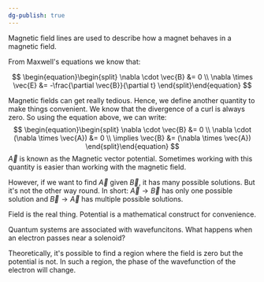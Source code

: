 ```yaml
---
dg-publish: true
---
```

Magnetic field lines are used to describe how a magnet behaves in a magnetic field.

From Maxwell's equations we know that:

$$  
\begin{equation}\begin{split}
\nabla \cdot \vec{B} &= 0 \\  
\nabla \times \vec{E} &= -\frac{\partial \vec{B}}{\partial t}
\end{split}\end{equation}  
$$

Magnetic fields can get really tedious. Hence, we define another quantity to make things convenient. 
We know that the divergence of a curl is always zero.
So using the equation above, we can write:
$$  
\begin{equation}\begin{split}
\nabla \cdot \vec{B} &= 0 \\  
\nabla \cdot (\nabla \times \vec{A}) &= 0 \\
\implies \vec{B} &= (\nabla \times \vec{A})
\end{split}\end{equation}  
$$
$\vec{A}$ is known as the Magnetic vector potential. Sometimes working with this quantity is easier than working with the magnetic field.

However, if we want to find $\vec{A}$ given $\vec{B}$, it has many possible solutions. But it's not the other way round. In short: $\vec{A} \rightarrow \vec{B}$ has only one possible solution and $\vec{B} \rightarrow \vec{A}$ has multiple possible solutions.

Field is the real thing. Potential is a mathematical construct for convenience. 

Quantum systems are associated with wavefuncitons.
What happens when an electron passes near a solenoid?

Theoretically, it's possible to find a region where the field is zero but the potential is not. In such a region, the phase of the wavefunction of the electron will change. 

